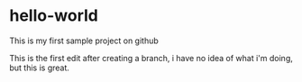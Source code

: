 # hello-world
This is my first sample project on github


This is the first edit after creating a branch, i have no idea of  what i'm doing, but this is great.
